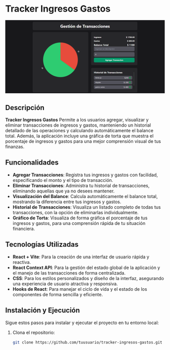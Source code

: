 # Tracker Ingresos Gastos

![Descripción de la imagen](./src/assets/Screenshot%202024-10-10%20150940.png)

## Descripción

**Tracker Ingresos Gastos**  Permite a los usuarios agregar, visualizar y eliminar transacciones de ingresos y gastos, manteniendo un historial detallado de las operaciones y calculando automáticamente el balance total. Además, la aplicación incluye una gráfica de torta que muestra el porcentaje de ingresos y gastos para una mejor comprensión visual de tus finanzas.

## Funcionalidades

- **Agregar Transacciones**: Registra tus ingresos y gastos con facilidad, especificando el monto y el tipo de transacción.
- **Eliminar Transacciones**: Administra tu historial de transacciones, eliminando aquellas que ya no desees mantener.
- **Visualización del Balance**: Calcula automáticamente el balance total, mostrando la diferencia entre tus ingresos y gastos.
- **Historial de Transacciones**: Visualiza un listado completo de todas tus transacciones, con la opción de eliminarlas individualmente.
- **Gráfico de Torta**: Visualiza de forma gráfica el porcentaje de tus ingresos y gastos, para una comprensión rápida de tu situación financiera.

## Tecnologías Utilizadas

- **React + Vite**: Para la creación de una interfaz de usuario rápida y reactiva.
- **React Context API**: Para la gestión del estado global de la aplicación y el manejo de las transacciones de forma centralizada.
- **CSS**: Para los estilos personalizados y diseño de la interfaz, asegurando una experiencia de usuario atractiva y responsiva.
- **Hooks de React**: Para manejar el ciclo de vida y el estado de los componentes de forma sencilla y eficiente.

## Instalación y Ejecución

Sigue estos pasos para instalar y ejecutar el proyecto en tu entorno local:

1. Clona el repositorio:

   ```bash
   git clone https://github.com/tuusuario/tracker-ingresos-gastos.git
